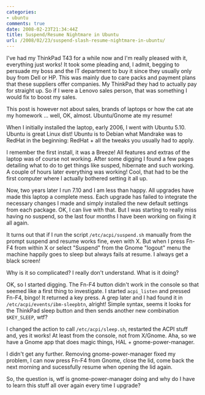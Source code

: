 ```yaml
---
categories:
- ubuntu
comments: true
date: 2008-02-23T21:34:44Z
title: Suspend/Resume Nightmare in Ubuntu
url: /2008/02/23/suspend-slash-resume-nightmare-in-ubuntu/
---
```


I've had my ThinkPad T43 for a while now and I'm really pleased with it,
everything just works!  It took some pleading and, I admit, begging to
persuade my boss and the IT department to buy it since they usually only
buy from Dell or HP.  This was mainly due to care packs and payment plans
that these suppliers offer companies.  My ThinkPad they had to actually
pay for straight up.  So if I were a Lenovo sales person, that was
something I would fix to boost my sales.

This post is however not about sales, brands of laptops or how the cat
ate my homework ... well, OK, almost.  Ubuntu/Gnome ate my resume!

When I initially installed the laptop, early 2006, I went with
Ubuntu 5.10.  Ubuntu is great Linux dist!  Ubuntu is to Debian what
Mandrake was to RedHat in the beginning: RedHat + all the tweaks you
usually had to apply.

I remember the first install, it was a Breeze!  All features and extras
of the laptop was of course not working.  After some digging I found a
few pages detailing what to do to get things like susped, hibernate and
such working.  A couple of hours later everything was working!  Cool,
that had to be the first computer where I actually bothered setting it
all up.

Now, two years later I run 7.10 and I am less than happy.  All upgrades
have made this laptop a complete mess.  Each upgrade has failed to
integrate the necessary changes I made and simply installed the new
default settings from each package.  OK, I can live with that.  But I was
starting to really miss having no suspend, so the last four months I
have been working on fixing it all again.

It turns out that if I run the script `/etc/acpi/suspend.sh` manually
from the prompt suspend and resume works fine, even with X.  But when I
press Fn-F4 from within X or select "Suspend" from the Gnome "logout"
menu the machine happily goes to sleep but always fails at resume.  I
always get a black screen!

Why is it so complicated?  I really don't understand.  What is it doing?

OK, so I started digging.  The Fn-F4 button didn't work in the console
so that seemed like a first thing to investigate.  I started
`acpi_listen` and pressed Fn-F4, bingo!  It returned a key press.  A
grep later and I had found it in `/etc/acpi/events/ibm-sleepbtn`,
alright!  Simple syntax, seems it looks for the ThinkPad sleep button
and then sends another new combination `$KEY_SLEEP`, wtf?

I changed the action to call `/etc/acpi/sleep.sh`, restarted the ACPI
stuff and, yes it works!  At least from the console, not from X/Gnome.
Aha, so we have a Gnome app that does magic things, HAL +
gnome-power-manager.

I didn't get any further.  Removing gnome-power-manager fixed my
problem, I can now press Fn-F4 from Gnome, close the lid, come back the
next morning and sucessfully resume when opening the lid again.

So, the question is, wtf is gnome-power-manager doing and why do I have
to learn this stuff all over again every time I upgrade?
